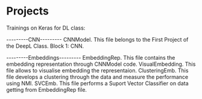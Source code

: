 # Projects
Trainings on Keras for DL class:

---------CNN---------
CNNModel. This file belongs to the First Project of the DeepL Class. Block 1: CNN.

---------Embeddings---------
EmbeddingRep. This file contains the embedding representation through CNNModel code.
VisualEmbedding. This file allows to visualise embedding the representaion.
ClusteringEmb. This file develops a clustering through the data and measure the performance using NMI.
SVCEmb. This file performs a Suport Vector Classifier on data getting from EmbeddingRep file.
